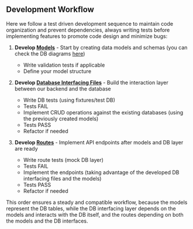 ## Development Workflow

Here we follow a test driven development sequence to maintain code organization and prevent dependencies, always 
writing tests before implementing features to promote code design and minimize bugs:

1. **Develop [Models](src/models)** - Start by creating data models and schemas (you can check the DB diagrams [here](docs/))
   - Write validation tests if applicable
   - Define your model structure

2. **Develop [Database Interfacing Files](src/db)** - Build the interaction layer between our backend and the database
   - Write DB tests (using fixtures/test DB)
   - Tests FAIL
   - Implement CRUD operations against the existing databases (using the previously created models)
   - Tests PASS
   - Refactor if needed
   
3. **Develop [Routes](src/routes)** - Implement API endpoints after models and DB layer are ready
   - Write route tests (mock DB layer)
   - Tests FAIL
   - Implement the endpoints (taking advantage of the developed DB interfacing files and the models)
   - Tests PASS
   - Refactor if needed
   
This order ensures a steady and compatible workflow, because the models represent the DB tables, while the DB interfacing
 layer depends on the models and interacts with the DB itself, and the routes depending on both the models and the DB interfaces.
